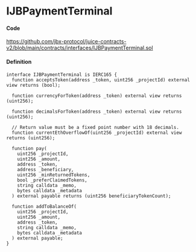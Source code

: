 # IJBPaymentTerminal

#### Code

https://github.com/jbx-protocol/juice-contracts-v2/blob/main/contracts/interfaces/IJBPaymentTerminal.sol

#### Definition

```
interface IJBPaymentTerminal is IERC165 {
  function acceptsToken(address _token, uint256 _projectId) external view returns (bool);

  function currencyForToken(address _token) external view returns (uint256);

  function decimalsForToken(address _token) external view returns (uint256);

  // Return value must be a fixed point number with 18 decimals.
  function currentEthOverflowOf(uint256 _projectId) external view returns (uint256);

  function pay(
    uint256 _projectId,
    uint256 _amount,
    address _token,
    address _beneficiary,
    uint256 _minReturnedTokens,
    bool _preferClaimedTokens,
    string calldata _memo,
    bytes calldata _metadata
  ) external payable returns (uint256 beneficiaryTokenCount);

  function addToBalanceOf(
    uint256 _projectId,
    uint256 _amount,
    address _token,
    string calldata _memo,
    bytes calldata _metadata
  ) external payable;
}
```

